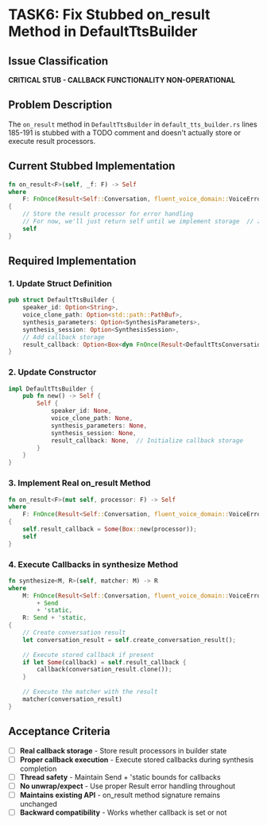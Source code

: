 # TASK6: Fix Stubbed on_result Method in DefaultTtsBuilder

## Issue Classification
**CRITICAL STUB - CALLBACK FUNCTIONALITY NON-OPERATIONAL**

## Problem Description
The `on_result` method in `DefaultTtsBuilder` in `default_tts_builder.rs` lines 185-191 is stubbed with a TODO comment and doesn't actually store or execute result processors.

## Current Stubbed Implementation
```rust
fn on_result<F>(self, _f: F) -> Self
where
    F: FnOnce(Result<Self::Conversation, fluent_voice_domain::VoiceError>) + Send + 'static,
{
    // Store the result processor for error handling
    // For now, we'll just return self until we implement storage  // ❌ STUB COMMENT
    self
}
```

## Required Implementation

### 1. Update Struct Definition
```rust
pub struct DefaultTtsBuilder {
    speaker_id: Option<String>,
    voice_clone_path: Option<std::path::PathBuf>,
    synthesis_parameters: Option<SynthesisParameters>,
    synthesis_session: Option<SynthesisSession>,
    // Add callback storage
    result_callback: Option<Box<dyn FnOnce(Result<DefaultTtsConversation, VoiceError>) + Send + 'static>>,
}
```

### 2. Update Constructor
```rust
impl DefaultTtsBuilder {
    pub fn new() -> Self {
        Self {
            speaker_id: None,
            voice_clone_path: None,
            synthesis_parameters: None,
            synthesis_session: None,
            result_callback: None,  // Initialize callback storage
        }
    }
}
```

### 3. Implement Real on_result Method
```rust
fn on_result<F>(mut self, processor: F) -> Self
where
    F: FnOnce(Result<Self::Conversation, fluent_voice_domain::VoiceError>) + Send + 'static,
{
    self.result_callback = Some(Box::new(processor));
    self
}
```

### 4. Execute Callbacks in synthesize Method
```rust
fn synthesize<M, R>(self, matcher: M) -> R
where
    M: FnOnce(Result<Self::Conversation, fluent_voice_domain::VoiceError>) -> R
        + Send
        + 'static,
    R: Send + 'static,
{
    // Create conversation result
    let conversation_result = self.create_conversation_result();
    
    // Execute stored callback if present
    if let Some(callback) = self.result_callback {
        callback(conversation_result.clone());
    }
    
    // Execute the matcher with the result
    matcher(conversation_result)
}
```

## Acceptance Criteria
- [ ] **Real callback storage** - Store result processors in builder state
- [ ] **Proper callback execution** - Execute stored callbacks during synthesis completion
- [ ] **Thread safety** - Maintain Send + 'static bounds for callbacks
- [ ] **No unwrap/expect** - Use proper Result error handling throughout
- [ ] **Maintains existing API** - on_result method signature remains unchanged
- [ ] **Backward compatibility** - Works whether callback is set or not